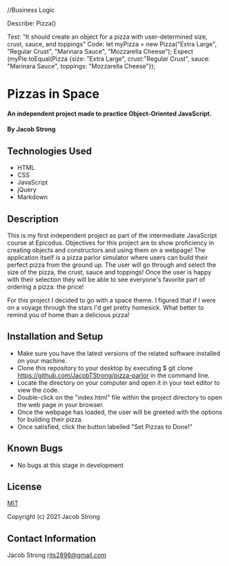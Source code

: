 //Business Logic

Describe: Pizza()

Test: "It should create an object for a pizza with user-determined size, crust, sauce, and toppings"
Code: let myPizza = new Pizza("Extra Large", "Regular Crust", "Marinara Sauce", "Mozzarella Cheese");
Expect (myPie.toEqual(Pizza {size: "Extra Large", crust:"Regular Crust", sauce: "Marinara Sauce", toppings: "Mozzarella Cheese"});

# Pizzas in Space

#### An independent project made to practice Object-Oriented JavaScript.

#### By Jacob Strong

## Technologies Used

* HTML
* CSS
* JavaScript
* jQuery
* Markdown

## Description

This is my first independent project as part of the intermediate JavaScript course at Epicodus. Objectives for this project are to show proficiency in creating objects and constructors and using them on a webpage! The application itself is a pizza parlor simulator where users can build their perfect pizza from the ground up. The user will go through and select the size of the pizza, the crust, sauce and toppings! Once the user is happy with their selection they will be able to see everyone's favorite part of ordering a pizza: the price!

For this project I decided to go with a space theme. I figured that if I were on a voyage through the stars I'd get pretty homesick. What better to remind you of home than a delicious pizza!

## Installation and Setup

* Make sure you have the latest versions of the related software installed on your machine.
* Clone this repository to your desktop by executing $ git clone https://github.com/JacobTStrong/pizza-parlor in the command line.
* Locate the directory on your computer and open it in your text editor to view the code.
* Double-click on the "index.html" file within the project directory to open the web page in your browser.
* Once the webpage has loaded, the user will be greeted with the options for building their pizza.
* Once satisfied, click the button labelled "Set Pizzas to Done!"

## Known Bugs

* No bugs at this stage in development

## License

[MIT](https://en.wikipedia.org/wiki/MIT_License)

Copyright (c) 2021 Jacob Strong

## Contact Information

Jacob Strong <a href="mailto:rjts2896@gmail.com">rjts2896@gmail.com</a>